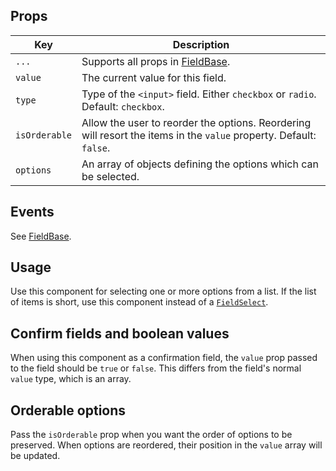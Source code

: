 ## Props

| Key | Description |
| --- | --- |
| `...` | Supports all props in [FieldBase](#/component/Form/fields/FieldBase). |
| `value` | The current value for this field. |
| `type` | Type of the `<input>` field. Either `checkbox` or `radio`. Default: `checkbox`. |
| `isOrderable` | Allow the user to reorder the options. Reordering will resort the items in the `value` property. Default: `false`. |
| `options` | An array of objects defining the options which can be selected. |

## Events

See [FieldBase](#/component/Form/fields/FieldBase).

## Usage

Use this component for selecting one or more options from a list. If the list of items is short, use this component instead of a [`FieldSelect`](#/component/Form/fields/FieldSelect).

## Confirm fields and boolean values

When using this component as a confirmation field, the `value` prop passed to the field should be `true` or `false`. This differs from the field's normal `value` type, which is an array.

## Orderable options

Pass the `isOrderable` prop when you want the order of options to be preserved. When options are reordered, their position in the `value` array will be updated.
